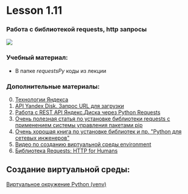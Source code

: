 # Lesson 1.11
### Работа с библиотекой requests, http запросы
![](https://cdn.discordapp.com/attachments/1007250454943641733/1028927310780432424/file.jpg)

### Учебный материал:
- В папке *requestsPy* коды из лекции

### Дополнительные материалы:
0. [Технологии Яндекса](https://yandex.ru/dev/)
1. [API Yandex Disk. Запрос URL для загрузки](https://yandex.ru/dev/disk/api/reference/upload.html)
2. [Работа с REST API Яндекс.Диска через Python Requests](https://ramziv.com/article/8)
3. [Очень полезная статья по установке библиотеки requests с применением системы управления пакетами pip](https://pythonist.ru/ispolzovanie-biblioteki-requests-v-python/)
4. [Очень хорошая книга по установке библиотек и пр. "Python для сетевых инженеров"](https://pyneng.readthedocs.io/ru/latest/book/01_intro/pip.html)
5. [Видео по созданию виртуальной среды environment](https://www.youtube.com/watch?v=cmgAseh1Mcc&t=220s)
6. [Библиотека Requests: HTTP for Humans](https://python.ru/post/97/)

## Создание виртуальной среды:
[Виртуальное окружение Python (venv)](https://pythonchik.ru/okruzhenie-i-pakety/virtualnoe-okruzhenie-python-venv)
